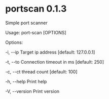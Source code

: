 # portscan 0.1.3

Simple port scanner

Usage: port-scan [OPTIONS]



Options:

  -i, --ip <IP>  Target ip address [default: 127.0.0.1]
  
  -t, --to <TO>  Connection timeout in ms [default: 250]
  
  -c, --ct <CT>  thread count [default: 100]
  
  -h, --help     Print help
  
  -V, --version  Print version
